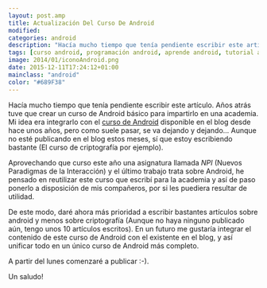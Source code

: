 ```yaml
---
layout: post.amp
title: Actualización Del Curso De Android
modified:
categories: android
description: "Hacía mucho tiempo que tenía pendiente escribir este artículo. Años atrás tuve que crear un curso de Android básico para impartirlo en una academia. Mi idea era integrarlo con el curso de Android disponible en el blog desde hace unos años, pero como suele pasar, se va dejando y dejando... Aunque no esté publicando en el blog estos meses, sí que estoy escribiendo bastante (El curso de criptogrfía por ejemplo)."
tags: [curso android, programación android, aprende android, tutorial android]
image: 2014/01/iconoAndroid.png
date: 2015-12-11T17:24:12+01:00
mainclass: "android"
color: "#689F38"
---
```


<figure>
  <a href="/img/2014/01/iconoAndroid.png"><amp-img layout="responsive" src="/img/2014/01/iconoAndroid.png" title="{{ page.title }}" alt="{{ page.title }}" /></a>
</figure>

Hacía mucho tiempo que tenía pendiente escribir este artículo. Años atrás tuve que crear un curso de Android básico para impartirlo en una academia. Mi idea era integrarlo con el [curso de Android](/curso-programacion-android/ "Curso de Android") disponible en el blog desde hace unos años, pero como suele pasar, se va dejando y dejando... Aunque no esté publicando en el blog estos meses, sí que estoy escribiendo bastante (El curso de criptografía por ejemplo).

<!--more-->

Aprovechando que curso este año una asignatura llamada _NPI_ (Nuevos Paradigmas de la Interacción)  y el último trabajo trata sobre Android, he pensado en reutilizar este curso que escribí para la academia y así de paso ponerlo a disposición de mis compañeros, por si les puediera resultar de utilidad.

De este modo, daré ahora más prioridad a escribir bastantes artículos sobre android y menos sobre criptografía (Aunque no haya ninguno publicado aún, tengo unos 10 artículos escritos). En un futuro me gustaría integrar el contenido de este curso de Android con el existente en el blog, y así unificar todo en un único curso de Android más completo.

A partir del lunes comenzaré a publicar :-).

Un saludo!
